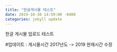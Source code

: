 ```yaml
---
title: "한글게시물 테스트"
date: 2019-10-30 14:59:00 -0400
categories: jekyll update
---
```

한글 게시물 업로드 테스트

#업데이트 : 게시물시간 2017년도 -> 2019 현재시간 수정
